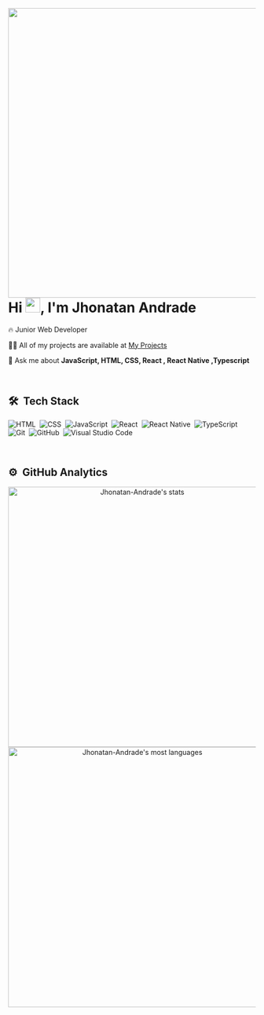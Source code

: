 <img align="right" height="590em" src="https://lh3.googleusercontent.com/0KDQx6rnrGLQ9Oj2Gml_eeG-tJgfihS7pP9zSFbg2MTrdS4BSpNqfvxwBrWWAirSbxdH8LAi7ud_4fCC3sSOmT0FKiIowXT6E0Jbngz7rJt1agLFG9VRUf607GbeAx8Dak6EwOt4FiYX8ztysSNz8zkolpi0puwhxIinwDvfoZBb--uqughIbcKCZJ8zk7dZAfnfbvuqCg5q6cdPlo0Knsa_4y1yCPq86l_9Q6OEOKRhbpJJIWRIMEofwDHM4j61H4k2MhjSyBukHKRU2857gODHIw94dYO8arY9pGvhc2rG1zcTe-3TprVCld8MTd1ZO2hBo7BP53yUaktrbz9oM2uDZABMes0bKASmAc-yl3ESgzM6c2Yk2x5r9_Yi1LAPXPWLFKavNl53brGdEC35SGtQO5MHfnkd0rOh9cFkkz1qGkCOQewzQoprUYwGS9JAN5hrS0YD0X1fBceg9kEP87rL_unSiqzqoS2nwI_MmMjn51DzaxihnTp4U7RoNk2Y0kqQ33HK8qCaonagUtAxPOyJ8t5jZjkkHMkuVSj1I9nMC76_o9lBebL8nt1pwE2R3HqadWL9W0KVdy0uGt8ffvhJhq6Im6lw3AUn48Z59zgUf0CbtOvqeAjIo77LeV5NoFrKHod0YZ-625gUu-3CdMvakhtl4hVQ3KSJfm_Ug_EeLuOD3CILllot0E1WIh1b__s5-pTjQ3cFZSAnoUHYXVOY=w304-h568-no?authuser=0"/>
<h1 align="left">Hi <img src="https://raw.githubusercontent.com/kaueMarques/kaueMarques/master/hi.gif" width="30px">, I'm Jhonatan Andrade</h1>


 🔥 Junior Web Developer 

 👨‍💻 All of my projects are available at [My Projects](https://portfolio-jhonatan.herokuapp.com)

 💬 Ask me about **JavaScript, HTML, CSS, React , React Native ,Typescript**

<br>

## 🛠 &nbsp;Tech Stack

![HTML](https://img.shields.io/badge/-HTML-05122A?style=flat&logo=HTML5)&nbsp;
![CSS](https://img.shields.io/badge/-CSS-05122A?style=flat&logo=CSS3&logoColor=1572B6)&nbsp;
![JavaScript](https://img.shields.io/badge/-JavaScript-05122A?style=flat&logo=javascript)&nbsp;
![React](https://img.shields.io/badge/-React-05122A?style=flat&logoColor=E18335&logo=react)&nbsp;
![React Native](https://img.shields.io/badge/-React%20Native-05122A?style=flat&logo=react)&nbsp;
![TypeScript](https://img.shields.io/badge/-TypeScript-05122A?style=flat&logo=typescript)&nbsp;
<br>
![Git](https://img.shields.io/badge/-Git-05122A?style=flat&logo=git)&nbsp;
![GitHub](https://img.shields.io/badge/-GitHub-05122A?style=flat&logo=github)&nbsp;
![Visual Studio Code](https://img.shields.io/badge/-Visual%20Studio%20Code-05122A?style=flat&logo=visual-studio-code&logoColor=007ACC)&nbsp;

<br>

## ⚙️ &nbsp;GitHub Analytics
<p align="center">
<img width="530em" src="https://github-readme-stats.vercel.app/api?username=Jhonatan-Andrade&show_icons=true&theme=radical" alt="Jhonatan-Andrade's stats"/>
<img width="530em" src="https://github-readme-stats.vercel.app/api/top-langs/?username=Jhonatan-Andrade&layout=compact&theme=radical" alt="Jhonatan-Andrade's most languages"/>
</p>



